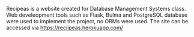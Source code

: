 Recipeas is a website created for Database Management Systems class. Web develeopment tools such as Flask, Bulma and PostgreSQL database were used to implement the project, no ORMs were used. The site can be accessed via https://reciipeas.herokuapp.com/
